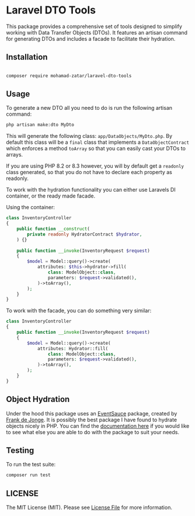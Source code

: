 # Laravel DTO Tools

This package provides a comprehensive set of tools designed to simplify working with Data Transfer Objects (DTOs).
It features an artisan command for generating DTOs and includes a facade to facilitate their hydration.


## Installation

```bash

composer require mohamad-zatar/laravel-dto-tools
```

## Usage

To generate a new DTO all you need to do is run the following artisan command:

```bash
php artisan make:dto MyDto
```

This will generate the following class: `app/DataObjects/MyDto.php`. By default this class
will be a `final` class that implements a `DataObjectContract` which enforces a method `toArray` so that you can 
easily cast your DTOs to arrays.

If you are using PHP 8.2 or 8.3 however, you will by default get a `readonly` class generated, so that you do not have
to declare each property as readonly.

To work with the hydration functionality you can either use Laravels DI container, or the ready made facade.

Using the container:

```php
class InventoryController
{
    public function __construct(
        private readonly HydratorContract $hydrator,
    ) {}
    
    public function __invoke(InventoryRequest $request)
    {
        $model = Model::query()->create(
            attributes: $this->hydrator->fill(
                class: ModelObject::class,
                parameters: $request->validated(),
            )->toArray(),
        );
    }
}
```

To work with the facade, you can do something very similar:

```php
class InventoryController
{
    public function __invoke(InventoryRequest $request)
    {
        $model = Model::query()->create(
            attributes: Hydrator::fill(
                class: ModelObject::class,
                parameters: $request->validated(),
            )->toArray(),
        );
    }
}
```

## Object Hydration

Under the hood this package uses an [EventSauce](https://eventsauce.io) package, created by [Frank de Jonge](https://twitter.com/frankdejonge). It is possibly the
best package I have found to hydrate objects nicely in PHP. You can find the [documentation here](https://github.com/EventSaucePHP/ObjectHydrator)
if you would like to see what else you are able to do with the package to suit your needs.

## Testing

To run the test suite:

```bash
composer run test
```

## LICENSE

The MIT License (MIT). Please see [License File](./LICENSE) for more information.
